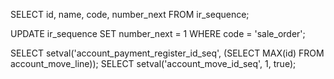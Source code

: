 SELECT id, name, code, number_next
FROM ir_sequence;

UPDATE ir_sequence
SET number_next = 1
WHERE code = 'sale_order';


SELECT setval('account_payment_register_id_seq', (SELECT MAX(id) FROM account_move_line));
SELECT setval('account_move_id_seq', 1, true);

